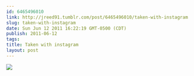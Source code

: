 ```yaml
---
id: 6465496010
link: http://jreed91.tumblr.com/post/6465496010/taken-with-instagram
slug: taken-with-instagram
date: Sun Jun 12 2011 16:22:19 GMT-0500 (CDT)
publish: 2011-06-12
tags: 
title: Taken with instagram
layout: post
---
```



![](http://25.media.tumblr.com/tumblr_lmp4p7F5Er1qi8pkco1_1280.jpg)

